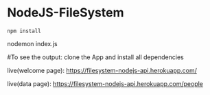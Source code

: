# NodeJS-FileSystem

`npm install`
 
 nodemon index.js
 
 #To see the output:
 clone the App and install all dependencies
 
 live(welcome page): https://filesystem-nodejs-api.herokuapp.com/

live(data page): https://filesystem-nodejs-api.herokuapp.com/people
